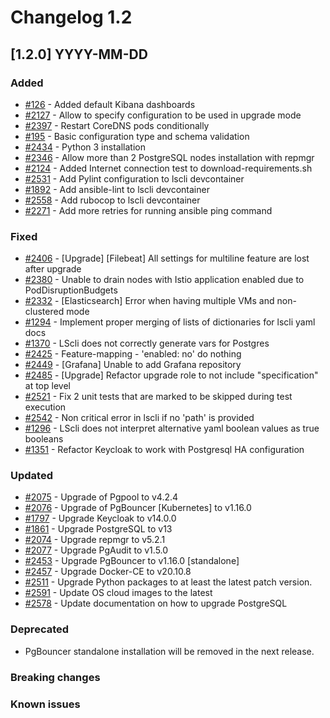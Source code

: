# Changelog 1.2

## [1.2.0] YYYY-MM-DD

### Added

- [#126](https://github.com/lambdastack/lambdastack/issues/126) - Added default Kibana dashboards
- [#2127](https://github.com/lambdastack/lambdastack/issues/2127) - Allow to specify configuration to be used in upgrade mode
- [#2397](https://github.com/lambdastack/lambdastack/issues/2397) - Restart CoreDNS pods conditionally
- [#195](https://github.com/lambdastack/lambdastack/issues/195) - Basic configuration type and schema validation
- [#2434](https://github.com/lambdastack/lambdastack/issues/2434) - Python 3 installation
- [#2346](https://github.com/lambdastack/lambdastack/issues/2346) - Allow more than 2 PostgreSQL nodes installation with repmgr
- [#2124](https://github.com/lambdastack/lambdastack/issues/2124) - Added Internet connection test to download-requirements.sh
- [#2531](https://github.com/lambdastack/lambdastack/issues/2531) - Add Pylint configuration to lscli devcontainer
- [#1892](https://github.com/lambdastack/lambdastack/issues/1892) - Add ansible-lint to lscli devcontainer
- [#2558](https://github.com/lambdastack/lambdastack/issues/2558) - Add rubocop to lscli devcontainer
- [#2271](https://github.com/lambdastack/lambdastack/issues/2271) - Add more retries for running ansible ping command

### Fixed

- [#2406](https://github.com/lambdastack/lambdastack/issues/2406) - [Upgrade] [Filebeat] All settings for multiline feature are lost after upgrade
- [#2380](https://github.com/lambdastack/lambdastack/issues/2380) - Unable to drain nodes with Istio application enabled due to PodDisruptionBudgets
- [#2332](https://github.com/lambdastack/lambdastack/issues/2332) - [Elasticsearch] Error when having multiple VMs and non-clustered mode
- [#1294](https://github.com/lambdastack/lambdastack/issues/1294) - Implement proper merging of lists of dictionaries for lscli yaml docs
- [#1370](https://github.com/lambdastack/lambdastack/issues/1370) - LScli does not correctly generate vars for Postgres
- [#2425](https://github.com/lambdastack/lambdastack/issues/2425) - Feature-mapping - 'enabled: no' do nothing
- [#2449](https://github.com/lambdastack/lambdastack/issues/2449) - [Grafana] Unable to add Grafana repository
- [#2485](https://github.com/lambdastack/lambdastack/issues/2485) - [Upgrade] Refactor upgrade role to not include "specification" at top level
- [#2521](https://github.com/lambdastack/lambdastack/issues/2521) - Fix 2 unit tests that are marked to be skipped during test execution
- [#2542](https://github.com/lambdastack/lambdastack/issues/2542) - Non critical error in lscli if no 'path' is provided
- [#1296](https://github.com/lambdastack/lambdastack/issues/1296) - LScli does not interpret alternative yaml boolean values as true booleans
- [#1351](https://github.com/lambdastack/lambdastack/issues/1351) - Refactor Keycloak to work with Postgresql HA configuration

### Updated

- [#2075](https://github.com/lambdastack/lambdastack/issues/2075) - Upgrade of Pgpool to v4.2.4
- [#2076](https://github.com/lambdastack/lambdastack/issues/2076) - Upgrade of PgBouncer [Kubernetes] to v1.16.0
- [#1797](https://github.com/lambdastack/lambdastack/issues/1797) - Upgrade Keycloak to v14.0.0
- [#1861](https://github.com/lambdastack/lambdastack/issues/1861) - Upgrade PostgreSQL to v13
- [#2074](https://github.com/lambdastack/lambdastack/issues/2074) - Upgrade repmgr to v5.2.1
- [#2077](https://github.com/lambdastack/lambdastack/issues/2077) - Upgrade PgAudit to v1.5.0
- [#2453](https://github.com/lambdastack/lambdastack/issues/2453) - Upgrade PgBouncer to v1.16.0 [standalone]
- [#2457](https://github.com/lambdastack/lambdastack/issues/2457) - Upgrade Docker-CE to v20.10.8
- [#2511](https://github.com/lambdastack/lambdastack/issues/2511) - Upgrade Python packages to at least the latest patch version.
- [#2591](https://github.com/lambdastack/lambdastack/issues/2591) - Update OS cloud images to the latest
- [#2578](https://github.com/lambdastack/lambdastack/issues/2578) - Update documentation on how to upgrade PostgreSQL

### Deprecated

- PgBouncer standalone installation will be removed in the next release.


### Breaking changes

### Known issues
